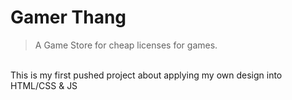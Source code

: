 # Gamer Thang

> A Game Store for cheap licenses for games.

<br>
This is my first pushed project about applying my own design into HTML/CSS & JS
